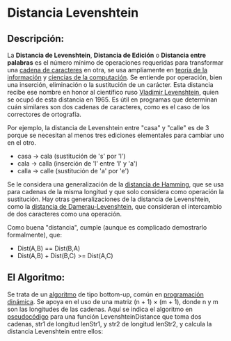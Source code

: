 # Distancia Levenshtein
## Descripción:
La **Distancia de Levenshtein**, **Distancia de Edición** o **Distancia entre palabras** es el número mínimo de operaciones requeridas para transformar una [cadena de caracteres][1] en otra, se usa ampliamente en [teoría de la información][2] y [ciencias de la computación][3]. Se entiende por operación, bien una inserción, eliminación o la sustitución de un carácter. Esta distancia recibe ese nombre en honor al científico ruso [Vladimir Levenshtein][4], quien se ocupó de esta distancia en 1965. Es útil en programas que determinan cuán similares son dos cadenas de caracteres, como es el caso de los correctores de ortografía.

Por ejemplo, la distancia de Levenshtein entre "casa" y "calle" es de 3 porque se necesitan al menos tres ediciones elementales para cambiar uno en el otro.

* casa → cala (sustitución de 's' por 'l')
* cala → calla (inserción de 'l' entre 'l' y 'a')
* calla → calle (sustitución de 'a' por 'e')

Se le considera una generalización de la [distancia de Hamming][5], que se usa para cadenas de la misma longitud y que solo considera como operación la sustitución. Hay otras generalizaciones de la distancia de Levenshtein, como la [distancia de Damerau-Levenshtein][6], que consideran el intercambio de dos caracteres como una operación.

Como buena "distancia", cumple (aunque es complicado demostrarlo formalmente), que:

* Dist(A,B) == Dist(B,A)
* Dist(A,B) + Dist(B,C) >= Dist(A,C)

## El Algoritmo:
Se trata de un [algoritmo][7] de tipo bottom-up, común en [programación dinámica][8]. Se apoya en el uso de una matriz (n + 1) × (m + 1), donde n y m son las longitudes de las cadenas. Aquí se indica el algoritmo en [pseudocódigo][9] para una función LevenshteinDistance que toma dos cadenas, str1 de longitud lenStr1, y str2 de longitud lenStr2, y calcula la distancia Levenshtein entre ellos:

[1]: https://es.wikipedia.org/wiki/Cadena_de_caracteres
[2]: https://es.wikipedia.org/wiki/Teor%C3%ADa_de_la_informaci%C3%B3n
[3]: https://es.wikipedia.org/wiki/Ciencias_de_la_computaci%C3%B3n
[4]: https://es.wikipedia.org/wiki/Vlad%C3%ADmir_Levensht%C3%A9in
[5]: https://es.wikipedia.org/wiki/Distancia_de_Hamming
[6]: https://es.wikipedia.org/wiki/Distancia_de_Damerau-Levenshtein
[7]: https://es.wikipedia.org/wiki/Algoritmo
[8]: https://es.wikipedia.org/wiki/Programaci%C3%B3n_din%C3%A1mica
[9]: https://es.wikipedia.org/wiki/Pseudoc%C3%B3digo

